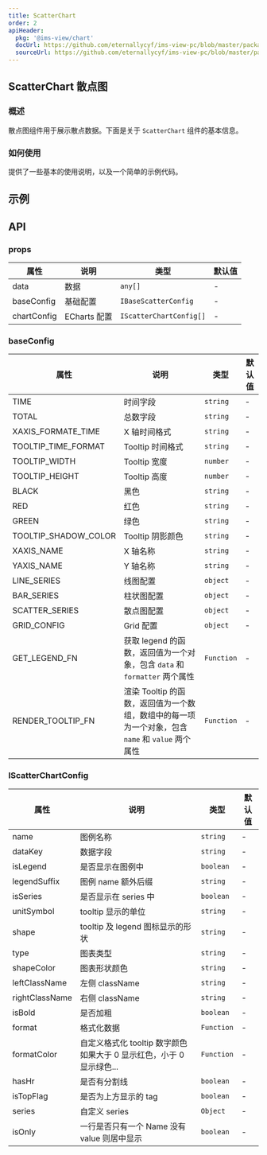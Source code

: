 ```yaml
---
title: ScatterChart
order: 2
apiHeader:
  pkg: '@ims-view/chart'
  docUrl: https://github.com/eternallycyf/ims-view-pc/blob/master/packages/chart/src/ScatterChart/index.md
  sourceUrl: https://github.com/eternallycyf/ims-view-pc/blob/master/packages/chart/src/ScatterChart/index.tsx
---
```


## ScatterChart 散点图

### 概述

散点图组件用于展示散点数据。下面是关于 `ScatterChart` 组件的基本信息。

### 如何使用

提供了一些基本的使用说明，以及一个简单的示例代码。

## 示例

<code src="./demo/demo1.tsx"></code>

## API

### props

| 属性        | 说明         | 类型                    | 默认值 |
| ----------- | ------------ | ----------------------- | ------ |
| data        | 数据         | `any[]`                 | -      |
| baseConfig  | 基础配置     | `IBaseScatterConfig`    | -      |
| chartConfig | ECharts 配置 | `IScatterChartConfig[]` | -      |

### baseConfig

| 属性                 | 说明                                                                                             | 类型       | 默认值 |
| -------------------- | ------------------------------------------------------------------------------------------------ | ---------- | ------ |
| TIME                 | 时间字段                                                                                         | `string`   | -      |
| TOTAL                | 总数字段                                                                                         | `string`   | -      |
| XAXIS_FORMATE_TIME   | X 轴时间格式                                                                                     | `string`   | -      |
| TOOLTIP_TIME_FORMAT  | Tooltip 时间格式                                                                                 | `string`   | -      |
| TOOLTIP_WIDTH        | Tooltip 宽度                                                                                     | `number`   | -      |
| TOOLTIP_HEIGHT       | Tooltip 高度                                                                                     | `number`   | -      |
| BLACK                | 黑色                                                                                             | `string`   | -      |
| RED                  | 红色                                                                                             | `string`   | -      |
| GREEN                | 绿色                                                                                             | `string`   | -      |
| TOOLTIP_SHADOW_COLOR | Tooltip 阴影颜色                                                                                 | `string`   | -      |
| XAXIS_NAME           | X 轴名称                                                                                         | `string`   | -      |
| YAXIS_NAME           | Y 轴名称                                                                                         | `string`   | -      |
| LINE_SERIES          | 线图配置                                                                                         | `object`   | -      |
| BAR_SERIES           | 柱状图配置                                                                                       | `object`   | -      |
| SCATTER_SERIES       | 散点图配置                                                                                       | `object`   | -      |
| GRID_CONFIG          | Grid 配置                                                                                        | `object`   | -      |
| GET_LEGEND_FN        | 获取 legend 的函数，返回值为一个对象，包含 `data` 和 `formatter` 两个属性                        | `Function` | -      |
| RENDER_TOOLTIP_FN    | 渲染 Tooltip 的函数，返回值为一个数组，数组中的每一项为一个对象，包含 `name` 和 `value` 两个属性 | `Function` | -      |

### IScatterChartConfig

| 属性           | 说明                                                                  | 类型       | 默认值 |
| -------------- | --------------------------------------------------------------------- | ---------- | ------ |
| name           | 图例名称                                                              | `string`   | -      |
| dataKey        | 数据字段                                                              | `string`   | -      |
| isLegend       | 是否显示在图例中                                                      | `boolean`  | -      |
| legendSuffix   | 图例 name 额外后缀                                                    | `string`   | -      |
| isSeries       | 是否显示在 series 中                                                  | `boolean`  | -      |
| unitSymbol     | tooltip 显示的单位                                                    | `string`   | -      |
| shape          | tooltip 及 legend 图标显示的形状                                      | `string`   | -      |
| type           | 图表类型                                                              | `string`   | -      |
| shapeColor     | 图表形状颜色                                                          | `string`   | -      |
| leftClassName  | 左侧 className                                                        | `string`   | -      |
| rightClassName | 右侧 className                                                        | `string`   | -      |
| isBold         | 是否加粗                                                              | `boolean`  | -      |
| format         | 格式化数据                                                            | `Function` | -      |
| formatColor    | 自定义格式化 tooltip 数字颜色 如果大于 0 显示红色，小于 0 显示绿色... | `Function` | -      |
| hasHr          | 是否有分割线                                                          | `boolean`  | -      |
| isTopFlag      | 是否为上方显示的 tag                                                  | `boolean`  | -      |
| series         | 自定义 series                                                         | `Object`   | -      |
| isOnly         | 一行是否只有一个 Name 没有 value 则居中显示                           | `boolean`  | -      |
